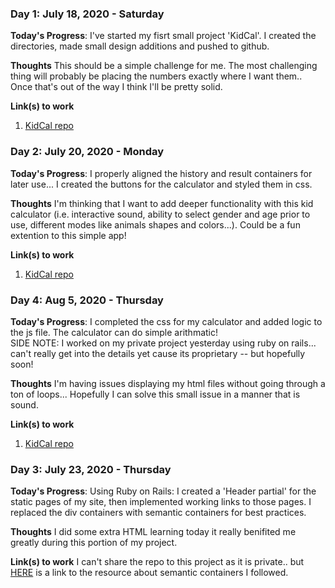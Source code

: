 ### Day 1: July 18, 2020 - Saturday

**Today's Progress**: I've started my fisrt small project 'KidCal'. I created the directories, made small design additions and pushed to github.

**Thoughts** This should be a simple challenge for me. The most challenging thing will probably be placing the numbers exactly where I want them.. Once that's out of the way I think I'll be pretty solid.

**Link(s) to work**
1. [KidCal repo](https://github.com/antonysanders1/kidcal)


### Day 2: July 20, 2020 - Monday

**Today's Progress**: I properly aligned the history and result containers for later use... I created the buttons for the calculator and styled them in css.

**Thoughts** I'm thinking that I want to add deeper functionality with this kid calculator (i.e. interactive sound, ability to select gender and age prior to use, different modes like animals shapes and colors...). Could be a fun extention to this simple app!

**Link(s) to work**
1. [KidCal repo](https://github.com/antonysanders1/kidcal)


### Day 4: Aug 5, 2020 - Thursday

**Today's Progress**: I completed the css for my calculator and added logic to the js file. The calculator can do simple arithmatic!  
SIDE NOTE: I worked on my private project yesterday using ruby on rails... can't really get into the details yet cause its proprietary -- but hopefully soon!

**Thoughts** I'm having issues displaying my html files without going through a ton of loops... Hopefully I can solve this small issue in a manner that is sound.

**Link(s) to work**
1. [KidCal repo](https://github.com/antonysanders1/kidcal)


### Day 3: July 23, 2020 - Thursday

**Today's Progress**: Using Ruby on Rails: I created a 'Header partial' for the static pages of my site, then implemented working links to those pages. I replaced the div containers with semantic containers for best practices.

**Thoughts** I did some extra HTML learning today it really benifited me greatly during this portion of my project.

**Link(s) to work**
I can't share the repo to this project as it is private.. but [HERE](https://learn.co/lessons/html5-semantic-containers-code-along) is a link to the resource about semantic containers I followed.
